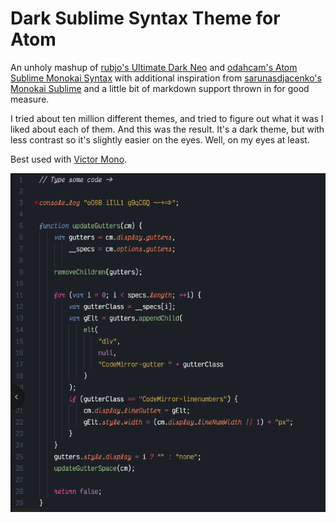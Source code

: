 # Dark Sublime Syntax Theme for Atom

An unholy mashup of [rubjo's Ultimate Dark Neo](https://github.com/rubjo/ultimate-dark-neo) and [odahcam's Atom Sublime Monokai Syntax](https://github.com/odahcam/atom-sublime-monokai-syntax) with additional inspiration from [sarunasdjacenko's Monokai Sublime](https://github.com/sarunasdjacenko/monokai-sublime) and a little bit of markdown support thrown in for good measure.

I tried about ten million different themes, and tried to figure out what it was I liked about each of them. And this was the result. It's a dark theme, but with less contrast so it's slightly easier on the eyes. Well, on my eyes at least. 

Best used with [Victor Mono](https://rubjo.github.io/victor-mono/).

![A screenshot of your theme](https://github.com/CuriousMagpie/dark-sublime-syntax/blob/e4663c3b413e7c74777493ecc7b83c8bbe469da3/javascript-example.png?raw=true)
